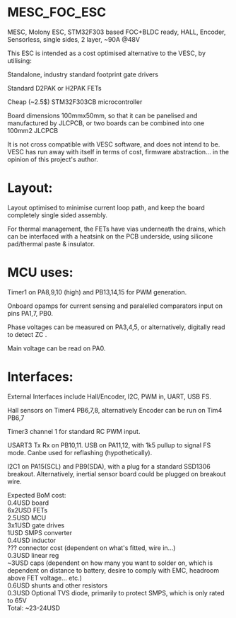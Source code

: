 # MESC_FOC_ESC
MESC, Molony ESC, STM32F303 based FOC+BLDC ready, HALL, Encoder, Sensorless, single sides, 2 layer, ~90A @48V


This ESC is intended as a cost optimised alternative to the VESC, by utilising:

Standalone, industry standard footprint gate drivers

Standard D2PAK or H2PAK FETs

Cheap (~2.5$) STM32F303CB microcontroller

Board dimensions 100mmx50mm, so that it can be panelised and manufactured by JLCPCB, or two boards can be combined into one 100mm2 JLCPCB

It is not cross compatible with VESC software, and does not intend to be. VESC has run away with itself in terms of cost, firmware abstraction... in the opinion of this project's author.


# Layout:  
Layout optimised to minimise current loop path, and keep the board completely single sided assembly.

For thermal management, the FETs have vias underneath the drains, which can be interfaced with a heatsink on the PCB underside, using silicone pad/thermal paste & insulator.

# MCU uses:
Timer1 on PA8,9,10 (high) and PB13,14,15 for PWM generation.

Onboard opamps for current sensing and paralelled comparators input on pins PA1,7, PB0.

Phase voltages can be measured on PA3,4,5, or alternatively, digitally read to detect ZC .

Main voltage can be read on PA0.

# Interfaces:
External Interfaces include Hall/Encoder, I2C, PWM in, UART, USB FS.

Hall sensors on Timer4 PB6,7,8, alternatively Encoder can be run on Tim4 PB6,7

Timer3 channel 1 for standard RC PWM input.

USART3 Tx Rx on PB10,11.
USB on PA11,12, with 1k5 pullup to signal FS mode. Canbe used for reflashing (hypothetically).

I2C1 on PA15(SCL) and PB9(SDA), with a plug for a standard SSD1306 breakout. Alternatively, inertial sensor board could be plugged on breakout wire.


Expected BoM cost:  
0.4USD board  
6x2USD FETs  
2.5USD MCU  
3x1USD gate drives  
1USD SMPS converter  
0.4USD inductor  
??? connector cost (dependent on what's fitted, wire in...)  
0.3USD linear reg  
~3USD caps (dependent on how many you want to solder on, which is dependent on distance to battery, desire to comply with EMC, headroom above FET voltage... etc.)  
0.6USD shunts and other resistors  
0.3USD Optional TVS diode, primarily to protect SMPS, which is only rated to 65V  
Total: ~23-24USD  

